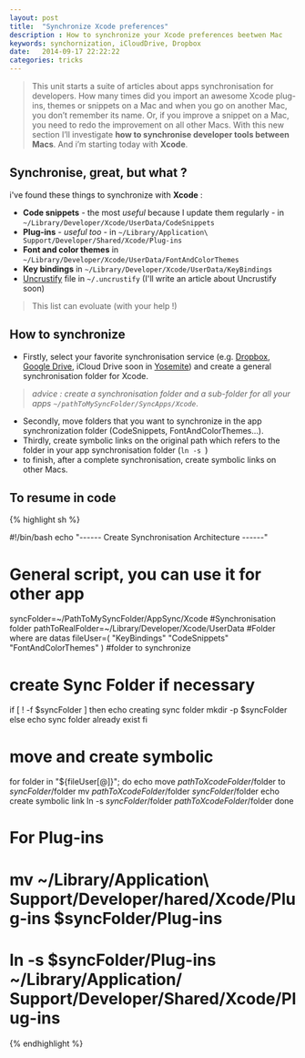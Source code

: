 ```yaml
---
layout: post
title:  "Synchronize Xcode preferences"
description : How to synchronize your Xcode preferences beetwen Mac
keywords: synchornization, iCloudDrive, Dropbox
date:   2014-09-17 22:22:22
categories: tricks
---
```




> This unit starts a suite of articles about  apps synchronisation for developers. How many times did you import an awesome Xcode plug-ins, themes or snippets on a Mac and when you go on another Mac, you don’t remember its name. Or, if you improve a snippet on a Mac, you need to redo the improvement on all other Macs. With this new section I’ll investigate **how to synchronise developer tools between Macs**. And i’m starting today with **Xcode**.

## Synchronise, great, but what ?

i've found these things to synchronize with **Xcode** : 

- **Code snippets** - the most *useful* because I update them regularly - in `~/Library/Developer/Xcode/UserData/CodeSnippets`
- **Plug-ins** - *useful too* - in `~/Library/Application\ Support/Developer/Shared/Xcode/Plug-ins`
- **Font and color themes** in `~/Library/Developer/Xcode/UserData/FontAndColorThemes`
- **Key bindings** in `~/Library/Developer/Xcode/UserData/KeyBindings`
- [Uncrustify](https://github.com/benoitsan/BBUncrustifyPlugin-Xcode) file in `~/.uncrustify` (I'll write an article about Uncrustify soon) 

> This list can evoluate (with your help !)


## How to synchronize 

- Firstly, select your favorite synchronisation service (e.g. [Dropbox](http://www.dropbox.com), [Google Drive](http://drive.google.com), iCloud Drive soon in [Yosemite](https://www.apple.com/osx/preview/)) and create a general synchronisation folder for Xcode. 

> *advice : create a synchronisation folder and a sub-folder for all your apps `~/pathToMySyncFolder/SyncApps/Xcode`*.

- Secondly, move folders that you want to synchronize in the app synchronization folder (CodeSnippets, FontAndColorThemes...).
- Thirdly, create symbolic links on the original path which refers to the folder in your app synchronisation folder (`ln -s `)
- to finish, after a complete synchronisation, create symbolic links on other Macs.

## To resume in code

{% highlight sh %}

#!/bin/bash
echo "------ Create Synchronisation Architecture ------"
# General script, you can use it for other app
syncFolder=~/PathToMySyncFolder/AppSync/Xcode #Synchronisation folder
pathToRealFolder=~/Library/Developer/Xcode/UserData #Folder where are datas
fileUser=( "KeyBindings" "CodeSnippets" "FontAndColorThemes" ) #folder to synchronize

# create Sync Folder if necessary

if [ ! -f $syncFolder ]
then
	echo creating sync folder
	mkdir -p $syncFolder
else
	echo sync folder already exist
fi

# move and create symbolic
for folder in "${fileUser[@]}"; do
	echo move $pathToXcodeFolder/$folder to $syncFolder/$folder
	mv $pathToXcodeFolder/$folder $syncFolder/$folder
	echo create symbolic link 
	ln -s $syncFolder/$folder $pathToXcodeFolder/$folder 
done

# For Plug-ins
# mv ~/Library/Application\ Support/Developer/hared/Xcode/Plug-ins $syncFolder/Plug-ins
# ln -s $syncFolder/Plug-ins ~/Library/Application/ Support/Developer/Shared/Xcode/Plug-ins

{% endhighlight %}

	
